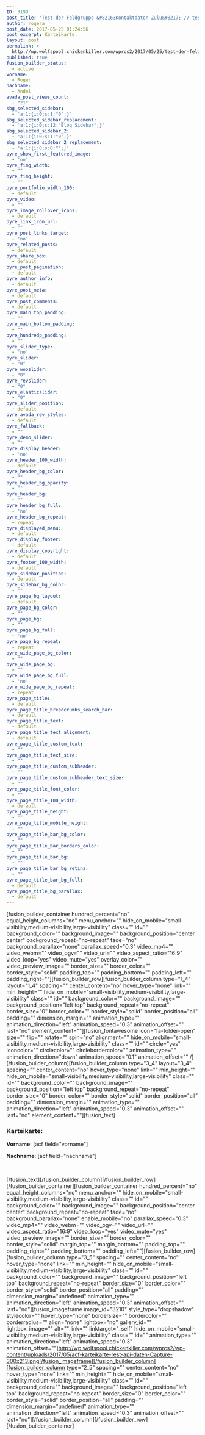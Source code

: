 ```yaml
---
ID: 3199
post_title: 'Test der Feldgruppe &#8216;Kontaktdaten-Zulu&#8217; // test-with-id: 3199'
author: rogera
post_date: 2017-05-25 01:24:56
post_excerpt: Karteikarte.
layout: post
permalink: >
  http://wp.wolfspool.chickenkiller.com/wprcs2/2017/05/25/test-der-feldgruppe-kontaktdaten-zulu/
published: true
fusion_builder_status:
  - active
vorname:
  - Roger
nachname:
  - Andel
avada_post_views_count:
  - "21"
sbg_selected_sidebar:
  - 'a:1:{i:0;s:1:"0";}'
sbg_selected_sidebar_replacement:
  - 'a:1:{i:0;s:12:"Blog Sidebar";}'
sbg_selected_sidebar_2:
  - 'a:1:{i:0;s:1:"0";}'
sbg_selected_sidebar_2_replacement:
  - 'a:1:{i:0;s:0:"";}'
pyre_show_first_featured_image:
  - 'no'
pyre_fimg_width:
  - ""
pyre_fimg_height:
  - ""
pyre_portfolio_width_100:
  - default
pyre_video:
  - ""
pyre_image_rollover_icons:
  - default
pyre_link_icon_url:
  - ""
pyre_post_links_target:
  - 'no'
pyre_related_posts:
  - default
pyre_share_box:
  - default
pyre_post_pagination:
  - default
pyre_author_info:
  - default
pyre_post_meta:
  - default
pyre_post_comments:
  - default
pyre_main_top_padding:
  - ""
pyre_main_bottom_padding:
  - ""
pyre_hundredp_padding:
  - ""
pyre_slider_type:
  - 'no'
pyre_slider:
  - "0"
pyre_wooslider:
  - "0"
pyre_revslider:
  - "0"
pyre_elasticslider:
  - "0"
pyre_slider_position:
  - default
pyre_avada_rev_styles:
  - default
pyre_fallback:
  - ""
pyre_demo_slider:
  - ""
pyre_display_header:
  - 'no'
pyre_header_100_width:
  - default
pyre_header_bg_color:
  - ""
pyre_header_bg_opacity:
  - ""
pyre_header_bg:
  - ""
pyre_header_bg_full:
  - 'no'
pyre_header_bg_repeat:
  - repeat
pyre_displayed_menu:
  - default
pyre_display_footer:
  - default
pyre_display_copyright:
  - default
pyre_footer_100_width:
  - default
pyre_sidebar_position:
  - default
pyre_sidebar_bg_color:
  - ""
pyre_page_bg_layout:
  - default
pyre_page_bg_color:
  - ""
pyre_page_bg:
  - ""
pyre_page_bg_full:
  - 'no'
pyre_page_bg_repeat:
  - repeat
pyre_wide_page_bg_color:
  - ""
pyre_wide_page_bg:
  - ""
pyre_wide_page_bg_full:
  - 'no'
pyre_wide_page_bg_repeat:
  - repeat
pyre_page_title:
  - default
pyre_page_title_breadcrumbs_search_bar:
  - default
pyre_page_title_text:
  - default
pyre_page_title_text_alignment:
  - default
pyre_page_title_custom_text:
  - ""
pyre_page_title_text_size:
  - ""
pyre_page_title_custom_subheader:
  - ""
pyre_page_title_custom_subheader_text_size:
  - ""
pyre_page_title_font_color:
  - ""
pyre_page_title_100_width:
  - default
pyre_page_title_height:
  - ""
pyre_page_title_mobile_height:
  - ""
pyre_page_title_bar_bg_color:
  - ""
pyre_page_title_bar_borders_color:
  - ""
pyre_page_title_bar_bg:
  - ""
pyre_page_title_bar_bg_retina:
  - ""
pyre_page_title_bar_bg_full:
  - default
pyre_page_title_bg_parallax:
  - default
---
```

[fusion_builder_container hundred_percent="no" equal_height_columns="no" menu_anchor="" hide_on_mobile="small-visibility,medium-visibility,large-visibility" class="" id="" background_color="" background_image="" background_position="center center" background_repeat="no-repeat" fade="no" background_parallax="none" parallax_speed="0.3" video_mp4="" video_webm="" video_ogv="" video_url="" video_aspect_ratio="16:9" video_loop="yes" video_mute="yes" overlay_color="" video_preview_image="" border_size="" border_color="" border_style="solid" padding_top="" padding_bottom="" padding_left="" padding_right=""][fusion_builder_row][fusion_builder_column type="1_4" layout="1_4" spacing="" center_content="no" hover_type="none" link="" min_height="" hide_on_mobile="small-visibility,medium-visibility,large-visibility" class="" id="" background_color="" background_image="" background_position="left top" background_repeat="no-repeat" border_size="0" border_color="" border_style="solid" border_position="all" padding="" dimension_margin="" animation_type="" animation_direction="left" animation_speed="0.3" animation_offset="" last="no" element_content=""][fusion_fontawesome icon="fa-folder-open" size="" flip="" rotate="" spin="no" alignment="" hide_on_mobile="small-visibility,medium-visibility,large-visibility" class="" id="" circle="yes" iconcolor="" circlecolor="" circlebordercolor="" animation_type="" animation_direction="down" animation_speed="0.1" animation_offset="" /][/fusion_builder_column][fusion_builder_column type="3_4" layout="3_4" spacing="" center_content="no" hover_type="none" link="" min_height="" hide_on_mobile="small-visibility,medium-visibility,large-visibility" class="" id="" background_color="" background_image="" background_position="left top" background_repeat="no-repeat" border_size="0" border_color="" border_style="solid" border_position="all" padding="" dimension_margin="" animation_type="" animation_direction="left" animation_speed="0.3" animation_offset="" last="no" element_content=""][fusion_text]
<h3>Karteikarte:</h3>
<strong>Vorname</strong>: [acf field="vorname"]

<strong>Nachname</strong>: [acf field="nachname"]

&nbsp;

[/fusion_text][/fusion_builder_column][/fusion_builder_row][/fusion_builder_container][fusion_builder_container hundred_percent="no" equal_height_columns="no" menu_anchor="" hide_on_mobile="small-visibility,medium-visibility,large-visibility" class="" id="" background_color="" background_image="" background_position="center center" background_repeat="no-repeat" fade="no" background_parallax="none" enable_mobile="no" parallax_speed="0.3" video_mp4="" video_webm="" video_ogv="" video_url="" video_aspect_ratio="16:9" video_loop="yes" video_mute="yes" video_preview_image="" border_size="" border_color="" border_style="solid" margin_top="" margin_bottom="" padding_top="" padding_right="" padding_bottom="" padding_left=""][fusion_builder_row][fusion_builder_column type="3_5" spacing="" center_content="no" hover_type="none" link="" min_height="" hide_on_mobile="small-visibility,medium-visibility,large-visibility" class="" id="" background_color="" background_image="" background_position="left top" background_repeat="no-repeat" border_size="0" border_color="" border_style="solid" border_position="all" padding="" dimension_margin="undefined" animation_type="" animation_direction="left" animation_speed="0.3" animation_offset="" last="no"][fusion_imageframe image_id="3210" style_type="dropshadow" stylecolor="" hover_type="none" bordersize="" bordercolor="" borderradius="" align="none" lightbox="no" gallery_id="" lightbox_image="" alt="" link="" linktarget="_self" hide_on_mobile="small-visibility,medium-visibility,large-visibility" class="" id="" animation_type="" animation_direction="left" animation_speed="0.3" animation_offset=""]http://wp.wolfspool.chickenkiller.com/wprcs2/wp-content/uploads/2017/05/acf-karteikarte-rest-api-daten-Capture-300x213.png[/fusion_imageframe][/fusion_builder_column][fusion_builder_column type="2_5" spacing="" center_content="no" hover_type="none" link="" min_height="" hide_on_mobile="small-visibility,medium-visibility,large-visibility" class="" id="" background_color="" background_image="" background_position="left top" background_repeat="no-repeat" border_size="0" border_color="" border_style="solid" border_position="all" padding="" dimension_margin="undefined" animation_type="" animation_direction="left" animation_speed="0.3" animation_offset="" last="no"][/fusion_builder_column][/fusion_builder_row][/fusion_builder_container]